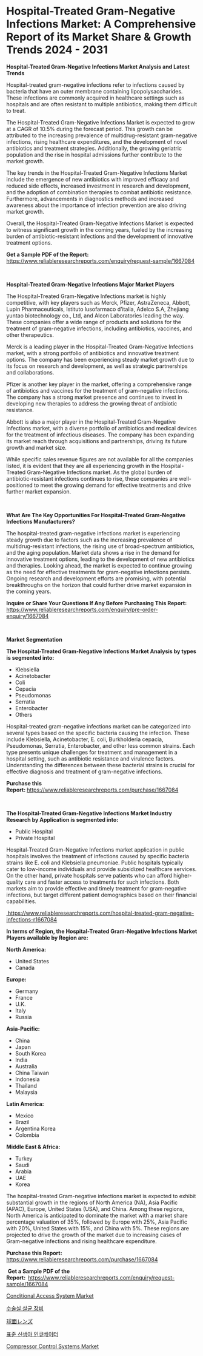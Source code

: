 <p><h1>Hospital-Treated Gram-Negative Infections Market: A Comprehensive Report of its Market Share & Growth Trends 2024 - 2031</h1></p><p><strong>Hospital-Treated Gram-Negative Infections Market Analysis and Latest Trends</strong></p>
<p><p>Hospital-treated gram-negative infections refer to infections caused by bacteria that have an outer membrane containing lipopolysaccharides. These infections are commonly acquired in healthcare settings such as hospitals and are often resistant to multiple antibiotics, making them difficult to treat.</p><p>The Hospital-Treated Gram-Negative Infections Market is expected to grow at a CAGR of 10.5% during the forecast period. This growth can be attributed to the increasing prevalence of multidrug-resistant gram-negative infections, rising healthcare expenditures, and the development of novel antibiotics and treatment strategies. Additionally, the growing geriatric population and the rise in hospital admissions further contribute to the market growth.</p><p>The key trends in the Hospital-Treated Gram-Negative Infections Market include the emergence of new antibiotics with improved efficacy and reduced side effects, increased investment in research and development, and the adoption of combination therapies to combat antibiotic resistance. Furthermore, advancements in diagnostics methods and increased awareness about the importance of infection prevention are also driving market growth.</p><p>Overall, the Hospital-Treated Gram-Negative Infections Market is expected to witness significant growth in the coming years, fueled by the increasing burden of antibiotic-resistant infections and the development of innovative treatment options.</p></p>
<p><strong>Get a Sample PDF of the Report:&nbsp;</strong> <a href="https://www.reliableresearchreports.com/enquiry/request-sample/1667084">https://www.reliableresearchreports.com/enquiry/request-sample/1667084</a></p>
<p>&nbsp;</p>
<p><strong>Hospital-Treated Gram-Negative Infections Major Market Players</strong></p>
<p><p>The Hospital-Treated Gram-Negative Infections market is highly competitive, with key players such as Merck, Pfizer, AstraZeneca, Abbott, Lupin Pharmaceuticals, Istituto lusofarmaco d’italia, Adelco S.A, Zhejiang yuntao biotechnology co., Ltd, and Alcon Laboratories leading the way. These companies offer a wide range of products and solutions for the treatment of gram-negative infections, including antibiotics, vaccines, and other therapeutics.</p><p>Merck is a leading player in the Hospital-Treated Gram-Negative Infections market, with a strong portfolio of antibiotics and innovative treatment options. The company has been experiencing steady market growth due to its focus on research and development, as well as strategic partnerships and collaborations.</p><p>Pfizer is another key player in the market, offering a comprehensive range of antibiotics and vaccines for the treatment of gram-negative infections. The company has a strong market presence and continues to invest in developing new therapies to address the growing threat of antibiotic resistance.</p><p>Abbott is also a major player in the Hospital-Treated Gram-Negative Infections market, with a diverse portfolio of antibiotics and medical devices for the treatment of infectious diseases. The company has been expanding its market reach through acquisitions and partnerships, driving its future growth and market size.</p><p>While specific sales revenue figures are not available for all the companies listed, it is evident that they are all experiencing growth in the Hospital-Treated Gram-Negative Infections market. As the global burden of antibiotic-resistant infections continues to rise, these companies are well-positioned to meet the growing demand for effective treatments and drive further market expansion.</p></p>
<p>&nbsp;</p>
<p><strong>What Are The Key Opportunities For Hospital-Treated Gram-Negative Infections Manufacturers?</strong></p>
<p><p>The hospital-treated gram-negative infections market is experiencing steady growth due to factors such as the increasing prevalence of multidrug-resistant infections, the rising use of broad-spectrum antibiotics, and the aging population. Market data shows a rise in the demand for innovative treatment options, leading to the development of new antibiotics and therapies. Looking ahead, the market is expected to continue growing as the need for effective treatments for gram-negative infections persists. Ongoing research and development efforts are promising, with potential breakthroughs on the horizon that could further drive market expansion in the coming years.</p></p>
<p><strong>Inquire or Share Your Questions If Any Before Purchasing This Report:</strong> <a href="https://www.reliableresearchreports.com/enquiry/pre-order-enquiry/1667084">https://www.reliableresearchreports.com/enquiry/pre-order-enquiry/1667084</a></p>
<p>&nbsp;</p>
<p><strong>Market Segmentation</strong></p>
<p><strong>The Hospital-Treated Gram-Negative Infections Market Analysis by types is segmented into:</strong></p>
<p><ul><li>Klebsiella</li><li>Acinetobacter</li><li>Coli</li><li>Cepacia</li><li>Pseudomonas</li><li>Serratia</li><li>Enterobacter</li><li>Others</li></ul></p>
<p><p>Hospital-treated gram-negative infections market can be categorized into several types based on the specific bacteria causing the infection. These include Klebsiella, Acinetobacter, E. coli, Burkholderia cepacia, Pseudomonas, Serratia, Enterobacter, and other less common strains. Each type presents unique challenges for treatment and management in a hospital setting, such as antibiotic resistance and virulence factors. Understanding the differences between these bacterial strains is crucial for effective diagnosis and treatment of gram-negative infections.</p></p>
<p><strong>Purchase this Report:&nbsp;</strong><a href="https://www.reliableresearchreports.com/purchase/1667084">https://www.reliableresearchreports.com/purchase/1667084</a></p>
<p>&nbsp;</p>
<p><strong>The Hospital-Treated Gram-Negative Infections Market Industry Research by Application is segmented into:</strong></p>
<p><ul><li>Public Hospital</li><li>Private Hospital</li></ul></p>
<p><p>Hospital-Treated Gram-Negative Infections market application in public hospitals involves the treatment of infections caused by specific bacteria strains like E. coli and Klebsiella pneumoniae. Public hospitals typically cater to low-income individuals and provide subsidized healthcare services. On the other hand, private hospitals serve patients who can afford higher-quality care and faster access to treatments for such infections. Both markets aim to provide effective and timely treatment for gram-negative infections, but target different patient demographics based on their financial capabilities.</p></p>
<p><a href="https://www.reliableresearchreports.com/hospital-treated-gram-negative-infections-r1667084">&nbsp;https://www.reliableresearchreports.com/hospital-treated-gram-negative-infections-r1667084</a></p>
<p><strong>In terms of Region, the Hospital-Treated Gram-Negative Infections Market Players available by Region are:</strong></p>
<p>
    <p> <strong> North America: </strong>
        <ul>
            <li>United States</li>
            <li>Canada</li>
        </ul>
        </p> 
    <p> <strong> Europe: </strong>
        <ul>
            <li>Germany</li>
            <li>France</li>
            <li>U.K.</li>
            <li>Italy</li>
            <li>Russia</li>
        </ul>
        </p> 
    <p> <strong> Asia-Pacific: </strong>
        <ul>
            <li>China</li>
            <li>Japan</li>
            <li>South Korea</li>
            <li>India</li>
            <li>Australia</li>
            <li>China Taiwan</li>
            <li>Indonesia</li>
            <li>Thailand</li>
            <li>Malaysia</li>
        </ul>
        </p> 
    <p> <strong> Latin America: </strong>
        <ul>
            <li>Mexico</li>
            <li>Brazil</li>
            <li>Argentina Korea</li>
            <li>Colombia</li>
        </ul>
        </p> 
    <p> <strong> Middle East & Africa: </strong>
        <ul>
            <li>Turkey</li>
            <li>Saudi</li>
            <li>Arabia</li>
            <li>UAE</li>
            <li>Korea</li>
        </ul>
    </p>
    </p>
<p><p>The hospital-treated Gram-negative infections market is expected to exhibit substantial growth in the regions of North America (NA), Asia Pacific (APAC), Europe, United States (USA), and China. Among these regions, North America is anticipated to dominate the market with a market share percentage valuation of 35%, followed by Europe with 25%, Asia Pacific with 20%, United States with 15%, and China with 5%. These regions are projected to drive the growth of the market due to increasing cases of Gram-negative infections and rising healthcare expenditure.</p></p>
<p><strong>Purchase this Report: </strong><a href="https://www.reliableresearchreports.com/purchase/1667084">https://www.reliableresearchreports.com/purchase/1667084</a></p>
<p>&nbsp;<strong>Get a Sample PDF of the Report:&nbsp;&nbsp;</strong><a href="https://www.reliableresearchreports.com/enquiry/request-sample/1667084">https://www.reliableresearchreports.com/enquiry/request-sample/1667084</a></p>
<p><strong></strong></p>
<p><p><a href="https://github.com/ikahanika44/Market-Research-Report-List-1/blob/main/conditional-access-system-market.md">Conditional Access System Market</a></p><p><a href="https://github.com/puputanisa684/Market-Research-Report-List-1/blob/main/8900109179658.md">수술실 살균 장비</a></p><p><a href="https://github.com/reliezer65/Market-Research-Report-List-2/blob/main/3673850166478.md">球面レンズ</a></p><p><a href="https://github.com/bossladyaries0/Market-Research-Report-List-1/blob/main/3111990179659.md">표준 신생아 인큐베이터</a></p><p><a href="https://github.com/refatkhan11277/Market-Research-Report-List-1/blob/main/compressor-control-systems-market.md">Compressor Control Systems Market</a></p></p>